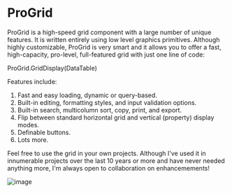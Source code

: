 # ProGrid
ProGrid is a high-speed grid component with a large number of unique features. It is written entirely using low level graphics primitives. Although highly customizable, ProGrid is very smart and it allows you to offer a fast, high-capacity, pro-level, full-featured grid with just one line of code:

ProGrid.GridDisplay(DataTable)

Features include:

1. Fast and easy loading, dynamic or query-based.
2. Built-in editing, formatting styles, and input validation options.
3. Built-in search, multicolumn sort, copy, print, and export.
4. Flip between standard horizontal grid and vertical (property) display modes.
5. Definable buttons.
6. Lots more.

Feel free to use the grid in your own projects. Although I've used it in innumerable projects over the last 10 years or more and have never needed anything more, I'm always open to collaboration on enhancemements!

![image](https://user-images.githubusercontent.com/120231132/206831552-b8f4315b-0b7b-4e57-99d0-923f9beb26ab.png)
